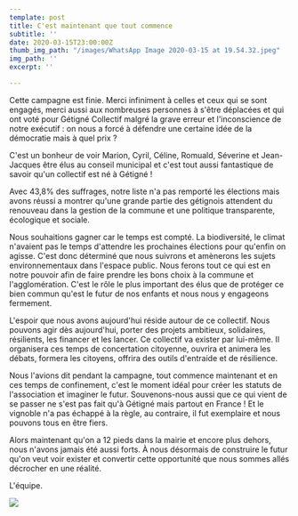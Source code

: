 ```yaml
---
template: post
title: C'est maintenant que tout commence
subtitle: ''
date: 2020-03-15T23:00:00Z
thumb_img_path: "/images/WhatsApp Image 2020-03-15 at 19.54.32.jpeg"
img_path: ''
excerpt: ''

---
```

Cette campagne est finie. Merci infiniment à celles et ceux qui se sont engagés, merci aussi aux nombreuses personnes à s'être déplacées et qui ont voté pour Gétigné Collectif malgré la grave erreur et l'inconscience de notre exécutif : on nous a forcé à défendre une certaine idée de la démocratie mais à quel prix ?

C'est un bonheur de voir Marion, Cyril, Céline, Romuald, Séverine et Jean-Jacques être élus au conseil municipal et c'est tout aussi fantastique de savoir qu'un collectif est né à Gétigné !

Avec 43,8% des suffrages, notre liste n'a pas remporté les élections mais avons réussi a montrer qu'une grande partie des gétignois attendent du renouveau dans la gestion de la commune et une politique transparente, écologique et sociale.

Nous souhaitions gagner car le temps est compté. La biodiversité, le climat n'avaient pas le temps d'attendre les prochaines élections pour qu'enfin on agisse. C'est donc déterminé que nous suivrons et amènerons les sujets environnementaux dans l'espace public. Nous ferons tout ce qui est en notre pouvoir afin de faire prendre les bons choix à la commune et l'agglomération. C'est le rôle le plus important des élus que de protéger ce bien commun qu'est le futur de nos enfants et nous nous y engageons fermement.

L'espoir que nous avons aujourd'hui réside autour de ce collectif. Nous pouvons agir dès aujourd'hui, porter des projets ambitieux, solidaires, résilients, les financer et les lancer. Ce collectif va exister par lui-même. Il organisera ces temps de concertation citoyenne, ouvrira et animera les débats, formera les citoyens, offrira des outils d'entraide et de résilience.

Nous l'avions dit pendant la campagne, tout commence maintenant et en ces temps de confinement, c'est le moment idéal pour créer les statuts de l'association et imaginer le futur. Souvenons-nous aussi que ce qui vient de se passer ne s'est pas fait qu'à Gétigné mais partout en France ! Et le vignoble n'a pas échappé à la règle, au contraire, il fut exemplaire et nous pouvons tous en être fiers.

Alors maintenant qu'on a 12 pieds dans la mairie et encore plus dehors, nous n'avons jamais été aussi forts. À nous désormais de construire le futur qu'on veut voir exister et convertir cette opportunité que nous sommes allés décrocher en une réalité.

L'équipe.

![](/images/6-élus.jpg)